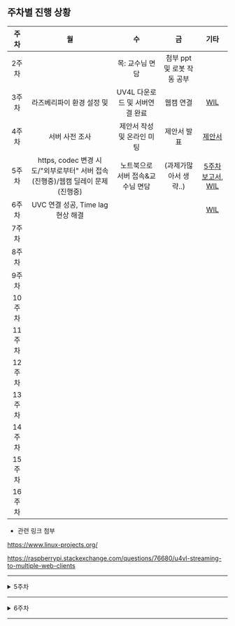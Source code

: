 ## 주차별 진행 상황

|주차|월|수|금|기타|
|:----:|:---:|:---:|:---:|:---:|
|2주차||목: 교수님 면담|첨부 ppt 및 로봇 작동 공부|
|3주차|라즈베리파이 환경 설정 및 |UV4L 다운로드 및 서버연결 완료|웹캠 연결|[WIL](./week_2~3.md)|
|4주차|서버 사전 조사|제안서 작성 및 온라인 미팅|제안서 발표|[제안서](./Report/CapstoneProposal.pdf)|
|5주차|https, codec 변경 시도/"외부로부터" 서버 접속(진행중)/웹캠 딜레이 문제(진행중)	| 노트북으로 서버 접속&교수님 면담|(과제가많아서 생략..)|[5주차보고서](./Report/week5.pdf), [WIL](./week_5.md)|
|6주차|UVC 연결 성공, Time lag 현상 해결|||[WIL](./week_6.md)|
|7주차|
|8주차|
|9주차|
|10주차|
|11주차|
|12주차|
|13주차|
|14주차|
|15주차|
|16주차|



* 관련 링크 첨부

https://www.linux-projects.org/

https://raspberrypi.stackexchange.com/questions/76680/u4vl-streaming-to-multiple-web-clients


----------------------------
<details>
    <summary>5주차</summary>
    
### 5주차

* __월요일 목표__
* -[X] 새로운 공유기 변경
* -[ ] ~~https로 변경-> 보안 강화~~  **-> 해결하지 못함 
* -[ ] 딜레이 문제점 알아보고 원인 찾기
* -[X] 외부 컴퓨터에서 서버 열기 **서버는 열었지만 카메라 detected 하지 못함

* __수요일 목표__
* -[ ] 공유기 랜선으로 연결
* -[ ] 외부컴퓨터에서 서버 열기 (카메라와 함께)


* __수요일 교수님 온라인 미팅 메모__


  딜레이가 발생할만한게 -> ~~카메라밖에 없나?~~ -> 해상도 낮춰서 나아졌어
  
  **교수님 요청사항 : 끊김이 아예 없었으면 좋겠어.....라즈베리파이에서 카메라찍어서보내주는 거니까...**
  
  실험 1)해상도낮춰본다. ~~2) 웹캠을 바꿔본다 3) 라즈베리캠으로 바꿔본다.~~ => 끊김 실험은 천천히 해보자..
  
  wifi 붙여서 보내는 것 받아보는것 / 자누스 서버로 다른 거 이용해보는것 / google 서버 써서 webrtc 받아오는것
  
  역할 분담해서 자누스janus, uv4l, google 받아오는 것 나눠보기
  
  *에러는 잡되 진도 나가기,
  
  
  local 완성 하기, 공유기에서 하는 것 완성하기/ ~~웹캠 싼거 이만원... 사서 (드라이버 지원이 잘되는 지 )~~ / ~~충무관 211호 (혜정이 있을 수 ㅎㅎ 라즈베리파이 캠을 빌려달라 )~~

  
  라즈베리에서 컴퓨터로 janus로 RTSP로 보내줘 자누스가 그걸 받아서 요청한 사람에게 webrtc로 뿌려 => 궁극적으로 더 좋아 (janus는 여러명이 볼 수 있으니까 더 유리)
 
  uvc가 문제 일때 라즈베리파이캠을 사용하는 것도 추후에 고려해보자
  
* __수요일 교수님 미팅 이후 진행상황__
*  -[X] 라즈베리파이를 변경해봄 **->라즈베리파이 변경 후가 훨씬 안정적이였음**
*  -[X] 웹캠 문제 확인 **-> 노트북에 연결해본 결과 웹캠 문제는 아니었던 걸로!**
*  -[ ] 다른 방법 강구... google서버와 janus 사용하는 것도 알아보기 (집에가서 알아보자! 월요일까지!!)

 🤔 
 
 time delay, lag 원인 추측 : 라즈베리파이 웹캠에서 영상 얻어올 때 이미지 캡쳐하면서 오는 과정, 이때 모든 이미지가 저장되어 시간이 지나면 메모리가 커져서 멈춤현상 발생하는 듯...!
   
 time delay, lag 해결 방안 : 실시간 스트리밍만 할 것이므로 이미지 저장과정이 필요없을 것 같아 이 코드를 찾고 수정해보면 좋을 것 같음.
 
 다른 컴퓨터에서 서버 열때 카메라 못불러오는 이유 추측 : 라즈베리파이에 직접 연결되서 그렇지 않을까..? 서버에 연결되야해..? 그래야 다른 컴퓨터에서도 캠 영상 불러와지지 않을까?

</details>

-----------

<details markdown="1">
<summary>6주차</summary>


* __공지 사항__ : 

    driver raspicam 쓰지 않기!! (쓰면 해놓은거 헷갈림 우리 확신의 UVC이고, 지정 잘해줬으니까 이대로 진행 시킵시다) **driver-uvc!!**
    
    실행 종료에서도 `sudo service uv4l_uvc restart` 이런식으로 작성 raspicam은 그냥 없는 거라고 생각하기 => 함부로 바꾸면 헷갈려짐.. 주의...부탁드립니다 uvc로 다 열려요!


* __월요일 목표__

* -[X] Time delay, lag 현상 해결 
* -[X] 외부에서 UV4L 화면 열었을 때 실시간 영상 실행
* -[ ] Remote/local 캠 둘다 켜보기 => chrome에는 보안이 세서 https로 지정을 해줘야하고 firefox에서는 실행 가능으로 예상
* -[ ] http=>https로 변경 => 미희 시도 중 .. => 또 실패 !(chrome브라우저를 이용하려면 아무래도 이 과정이 필요한 듯 한데 자꾸 안되네.. )


* __월요일 진행상황__

       교수님 요청 사항 : 1) --verbosity 에러 상황 보고 2) firefox로 웹 한번 켜보기

       😄😄😄😄😄=> 계속 해결 못하던 것 해결했다~~ 
       
       컴퓨터 두세대 접속.. 했으면 좋았을 텐데, 여러 대 접속이 안되는 듯하다.
       (Sorry, the device is either busy streaming to another peer or previous shutdown has not been completed yet)
       이라는 오류가 뜬다... => 우리는 Jauns 로 시도를 해봐야할 것 같다!
       
       https://www.linux-projects.org/uv4l/tutorials/custom-webapp-with-face-detection/ 이게 html해서 사용자 custom하는 튜토리얼로 추정


    **교수님 요청사항**
    
    1) uv4l에 두세개로 동시요청해보아 딜레이 얼마나 느려지는 지 확인해보자 **=> 확인 결과, 여러대 접속이 불가능했음**    _=>Janus 서버 알아봐야함_

    2) webrtc로 컴퓨터에서는 영상을 받고, 컴퓨터에서는 반대로 로봇한테 전후좌우 이동하고 팔 제어 명령 주는 것도 data channel로 해서 해보자. 
        
        =>data channel 공부 해보자!
        
        (=> 일단 janus 연결이 우선일 것 같다!)
        




* __화요일 목표__

세정 ps: 혜이니 컴퓨터로 firefox 브라우저 깔아서 서버 열고 서버 안에 두번째 체크 박스 중에 camera 체크하고 call 한번 불러줘주세영...
(chrome에서 열면 https가 필요하고, firefox에서 열면 굳이 안해줘도 될것같아..)
remote 캠이랑 local 캠이랑 동시에 실행 가능할 것 같은데 firefox 깔다가 용량이 없어서 못깔렸어...ㅜㅜ

+ 교수님께서 같은 컴에서 uv4l 같은 웹페이지 두개 열어도 안되냐고 물어보셨는데 이것도 한번 해줬으면 좋겟어!



* __화요일 진행상황__

1. 혹시 모를 보안 문제에 대비해 라즈베리파이 계정 비밀번호 변경 (pi / deeply)  
~~2. default 환경으로 라즈베리파이의 시간을 동기화 해놓았지만 연결된 공유기는 외부로의 인터넷 연결이 불가하므로 외부 인터넷 이용할 시에는 반드시 직접 동기화할 것.~~  
3. [웹캠 고장 의심됨](https://github.com/LEEHYEIN-098/21-1_Capstone_deeply/blob/main/WIL/week_6.md#%EC%86%8D%EB%B3%B4%EC%9B%B9%EC%BA%A0-%EA%B3%A0%EC%9E%A5)


* __수요일 목표__

*  -[ ] Janus gateway 지정해주고 다중 스트리밍 구축하기 (딜레이도 확인하기)
*  -[ ] ㅇㅇ
*  -[ ] ㅇㅇ
*  -[ ] ㅇㅇ

* __수요일 진행상황__






</details>


---



